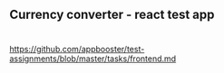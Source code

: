 
## Currency converter - react test app
#

https://github.com/appbooster/test-assignments/blob/master/tasks/frontend.md

